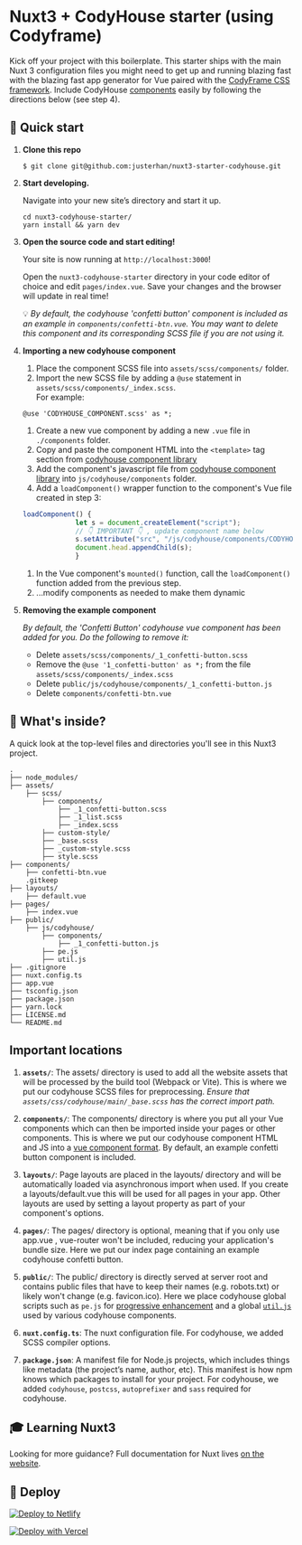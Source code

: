 # Nuxt3 + CodyHouse starter (using Codyframe)

Kick off your project with this boilerplate. This starter ships with the main Nuxt 3 configuration files you might need to get up and running blazing fast with the blazing fast app generator for Vue paired with the [CodyFrame CSS framework](https://codyhouse.co/ds/get-started). Include CodyHouse [components](https://codyhouse.co/ds/components) easily by following the directions below (see step 4).

## 🚀 Quick start

1.  **Clone this repo**

    ```shell
    $ git clone git@github.com:justerhan/nuxt3-starter-codyhouse.git
    ```

2.  **Start developing.**

    Navigate into your new site’s directory and start it up.

    ```shell
    cd nuxt3-codyhouse-starter/
    yarn install && yarn dev
    ```

3.  **Open the source code and start editing!**

    Your site is now running at `http://localhost:3000`!

    Open the `nuxt3-codyhouse-starter` directory in your code editor of choice and edit `pages/index.vue`. Save your changes and the browser will update in real time!

    💡 *By default, the codyhouse 'confetti button' component is included  as an example in `components/confetti-btn.vue`. You may want to delete this component and its corresponding SCSS file if you are not using it.*


4. **Importing a new codyhouse component**

   1. Place the component SCSS file into `assets/scss/components/` folder.
   2. Import the new SCSS file by adding a `@use` statement in `assets/scss/components/_index.scss`.
   <br />For example:
   ```
   @use 'CODYHOUSE_COMPONENT.scss' as *;
   ```
   1. Create a new vue component by adding a new `.vue` file in `./components` folder.
   2. Copy and paste the component HTML into the `<template>` tag section from [codyhouse component library](https://codyhouse.co/ds/components)
   3. Add the component's javascript file from [codyhouse component library](https://codyhouse.co/ds/components) into `js/codyhouse/components` folder.
   4. Add a `loadComponent()` wrapper function to the component's Vue file created in step 3:
   ```js
   loadComponent() {
                let s = document.createElement("script");
                // 👇 IMPORTANT 👇 , update component name below
                s.setAttribute("src", "/js/codyhouse/components/CODYHOUSE_COMPONENT.js");
                document.head.appendChild(s);
                }
    ```
   1. In the Vue component's `mounted()` function, call the `loadComponent()` function added from the previous step.
   2. ...modify components as needed to make them dynamic


5. **Removing the example component**

     *By default, the 'Confetti Button' codyhouse vue component has been added for you. Do the following to remove it:*

    - Delete `assets/scss/components/_1_confetti-button.scss`
    - Remove the `@use '1_confetti-button' as *;` from the file `assets/scss/components/_index.scss`
    - Delete `public/js/codyhouse/components/_1_confetti-button.js`
    - Delete `components/confetti-btn.vue`



## 🧐 What's inside?

A quick look at the top-level files and directories you'll see in this Nuxt3 project.

    .
    ├── node_modules/
    ├── assets/
        ├── scss/
            ├── components/
                ├── _1_confetti-button.scss
                ├── _1_list.scss
                ├── _index.scss    
            ├── custom-style/
            ├── _base.scss
            ├── _custom-style.scss
            ├── style.scss
    ├── components/
        ├── confetti-btn.vue
        .gitkeep 
    ├── layouts/
        ├── default.vue
    ├── pages/
        ├── index.vue
    ├── public/
        ├── js/codyhouse/
            ├── components/
                ├── _1_confetti-button.js
            ├── pe.js
            ├── util.js
    ├── .gitignore
    ├── nuxt.config.ts
    ├── app.vue
    ├── tsconfig.json
    ├── package.json
    ├── yarn.lock
    ├── LICENSE.md
    └── README.md

## Important locations

1.  **`assets/`**: The assets/ directory is used to add all the website assets that will be processed by the build tool (Webpack or Vite). This is where we put our codyhouse SCSS files for preprocessing. *Ensure that `assets/css/codyhouse/main/_base.scss` has the correct import path.*

2. **`components/`**: The components/ directory is where you put all your Vue components which can then be imported inside your pages or other components. This is where we put our codyhouse component HTML and JS into a [vue component format](https://codyhouse.co/blog/post/using-the-codyhouse-components-with-vue-jst). By default, an example confetti button component is included. 

3. **`layouts/`**: Page layouts are placed in the layouts/ directory and will be automatically loaded via asynchronous import when used. If you create a layouts/default.vue this will be used for all pages in your app. Other layouts are used by setting a layout property as part of your component's options.

4. **`pages/`**: The pages/ directory is optional, meaning that if you only use app.vue , vue-router won't be included, reducing your application's bundle size. Here we put our index page containing an example codyhouse confetti button.

5. **`public/`**: The public/ directory is directly served at server root and contains public files that have to keep their names (e.g. robots.txt) or likely won't change (e.g. favicon.ico). Here we place codyhouse global scripts such as `pe.js` for [progressive enhancement](https://codyhouse.co/ds/docs/components#progressive-enhancement) and a global [`util.js`](https://codyhouse.co/ds/docs/framework/js-utilities) used by various codyhouse components.   

6.  **`nuxt.config.ts`**: The nuxt configuration file. For codyhouse, we added SCSS compiler options.

7.  **`package.json`**: A manifest file for Node.js projects, which includes things like metadata (the project’s name, author, etc). This manifest is how npm knows which packages to install for your project. For codyhouse, we added `codyhouse`, `postcss`, `autoprefixer` and `sass` required for codyhouse.

## 🎓 Learning Nuxt3

Looking for more guidance? Full documentation for Nuxt lives [on the website](https://v3.nuxtjs.org/getting-started/introduction). 

## 💫 Deploy

[![Deploy to Netlify](https://www.netlify.com/img/deploy/button.svg)](https://app.netlify.com/start/deploy?repository=https://github.com/justerhan/nuxt3-starter-codyhouse)

[![Deploy with Vercel](https://vercel.com/button)](https://vercel.com/import/project?template=https://github.com/justerhan/nuxt3-starter-codyhouse)
